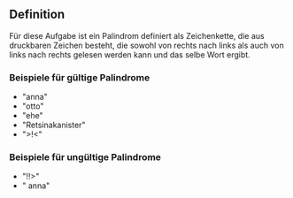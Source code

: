 ## Definition

Für diese Aufgabe ist ein Palindrom definiert
als Zeichenkette, die aus druckbaren Zeichen
besteht, die sowohl von rechts nach links
als auch von links nach rechts gelesen werden kann
und das selbe Wort ergibt.

### Beispiele für gültige Palindrome

* "anna"
* "otto"
* "ehe"
* "Retsinakanister"
* ">!<"

### Beispiele für ungültige Palindrome

* "!!>"
* " anna"
